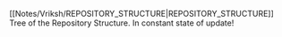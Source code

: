 [[Notes/Vriksh/REPOSITORY_STRUCTURE|REPOSITORY_STRUCTURE]] Tree of the Repository Structure. In constant state of update!

